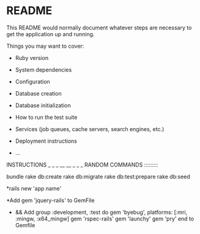 # README

This README would normally document whatever steps are necessary to get the
application up and running.

Things you may want to cover:

* Ruby version

* System dependencies

* Configuration

* Database creation

* Database initialization

* How to run the test suite

* Services (job queues, cache servers, search engines, etc.)

* Deployment instructions

* ...

INSTRUCTIONS    _ _ _ __ __ _ _ _
RANDOM COMMANDS :::::::::

   bundle
   rake db:create
   rake db:migrate
   rake db:test:prepare
   rake db:seed

*rails new 'app name'

*Add   gem 'jquery-rails'  to GemFile

*  && Add   group :development, :test do
      gem 'byebug', platforms: [:mri, :mingw, :x64_mingw]
      gem 'rspec-rails'
      gem 'launchy'
      gem 'pry'
    end
                                      to Gemfile  
